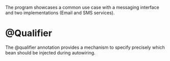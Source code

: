 The program showcases a common use case with a messaging interface and two implementations (Email and SMS services).
# @Qualifier
The @qualifier annotation provides a mechanism to specify precisely which bean should be injected during autowiring.
